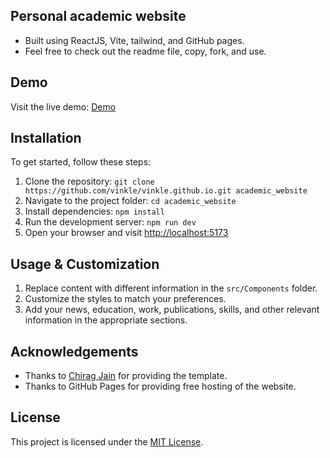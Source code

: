 ## Personal academic website 
- Built using ReactJS, Vite, tailwind, and GitHub pages.
- Feel free to check out the readme file, copy, fork, and use.

## Demo

Visit the live demo: [Demo](https://vinkle.github.io/)

## Installation

To get started, follow these steps:

1. Clone the repository: `git clone https://github.com/vinkle/vinkle.github.io.git academic_website`
2. Navigate to the project folder: `cd academic_website`
3. Install dependencies: `npm install`
4. Run the development server: `npm run dev`
5. Open your browser and visit [http://localhost:5173](http://localhost:5173)

## Usage & Customization

1. Replace content with different information in the `src/Components` folder.
2. Customize the styles to match your preferences.
3. Add your news, education, work, publications, skills, and other relevant information in the appropriate sections.

## Acknowledgements

- Thanks to [Chirag Jain](https://github.com/chiragjain307/Portfolio-Website) for providing the template.
- Thanks to GitHub Pages for providing free hosting of the website.

## License

This project is licensed under the [MIT License](License).

